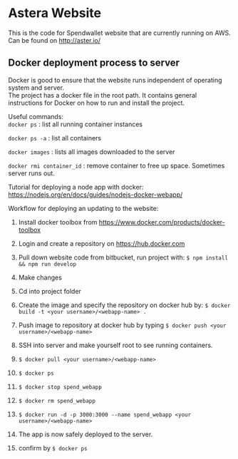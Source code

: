 # Astera Website  

This is the code for Spendwallet website that are currently running on AWS. Can be found on http://aster.io/   

## Docker deployment process to server  

Docker is good to ensure that the website runs independent of operating system and server.  
The project has a docker file in the root path. It contains general instructions for Docker on how to run and install the project.  

Useful commands:  
`docker ps`		     : list all running container instances  

`docker ps -a`		     : list all containers  

`docker images`              : lists all images downloaded to the server  

`docker rmi container_id`    : remove container to free up space. Sometimes server runs out.  


Tutorial for deploying a node app with docker:  
https://nodejs.org/en/docs/guides/nodejs-docker-webapp/  

Workflow for deploying an updating to the website:  

1. Install docker toolbox from https://www.docker.com/products/docker-toolbox  

2. Login and create a repository on https://hub.docker.com  

3. Pull down website code from bitbucket, run project with: `$ npm install && npm run develop`  

4. Make changes  

5. Cd into project folder 

6. Create the image and specify the repository on docker hub by: `$ docker build -t <your username>/<webapp-name> .`  

7. Push image to repository at docker hub by typing `$ docker push <your username>/<webapp-name>`  

8. SSH into server and make yourself root to see running containers.  

9. `$ docker pull <your username>/<webapp-name>`  

10. `$ docker ps`  

11. `$ docker stop spend_webapp`  

12. `$ docker rm spend_webapp`  

13. `$ docker run -d -p 3000:3000 --name spend_webapp <your username>/<webapp-name>`  

14. The app is now safely deployed to the server.  

15. confirm by `$ docker ps`